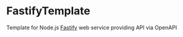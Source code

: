 # FastifyTemplate

Template for Node.js [Fastify](https://www.fastify.io/) web service providing API via OpenAPI
